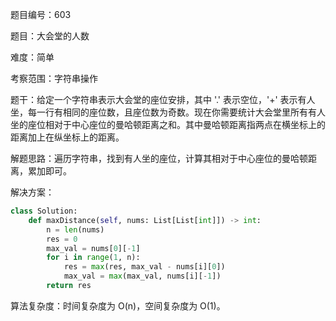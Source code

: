 题目编号：603

题目：大会堂的人数

难度：简单

考察范围：字符串操作

题干：给定一个字符串表示大会堂的座位安排，其中 '.' 表示空位，'+' 表示有人坐，每一行有相同的座位数，且座位数为奇数。现在你需要统计大会堂里所有有人坐的座位相对于中心座位的曼哈顿距离之和。其中曼哈顿距离指两点在横坐标上的距离加上在纵坐标上的距离。

解题思路：遍历字符串，找到有人坐的座位，计算其相对于中心座位的曼哈顿距离，累加即可。

解决方案：

```python
class Solution:
    def maxDistance(self, nums: List[List[int]]) -> int:
        n = len(nums)
        res = 0
        max_val = nums[0][-1]
        for i in range(1, n):
            res = max(res, max_val - nums[i][0])
            max_val = max(max_val, nums[i][-1])
        return res
```

算法复杂度：时间复杂度为 O(n)，空间复杂度为 O(1)。